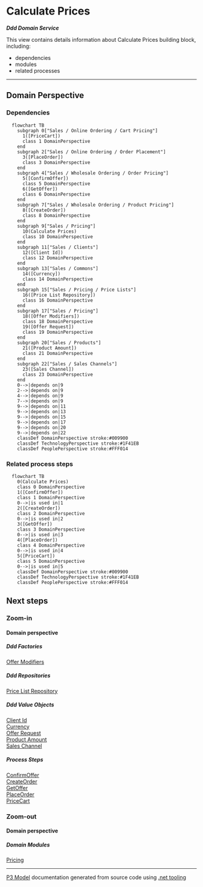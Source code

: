 ﻿
# Calculate Prices

***Ddd Domain Service***  

This view contains details information about Calculate Prices building block, including:
- dependencies
- modules
- related processes  

---



## Domain Perspective


### Dependencies

```mermaid
  flowchart TB
    subgraph 0["Sales / Online Ordering / Cart Pricing"]
      1([PriceCart])
      class 1 DomainPerspective
    end
    subgraph 2["Sales / Online Ordering / Order Placement"]
      3([PlaceOrder])
      class 3 DomainPerspective
    end
    subgraph 4["Sales / Wholesale Ordering / Order Pricing"]
      5([ConfirmOffer])
      class 5 DomainPerspective
      6([GetOffer])
      class 6 DomainPerspective
    end
    subgraph 7["Sales / Wholesale Ordering / Product Pricing"]
      8([CreateOrder])
      class 8 DomainPerspective
    end
    subgraph 9["Sales / Pricing"]
      10(Calculate Prices)
      class 10 DomainPerspective
    end
    subgraph 11["Sales / Clients"]
      12([Client Id])
      class 12 DomainPerspective
    end
    subgraph 13["Sales / Commons"]
      14([Currency])
      class 14 DomainPerspective
    end
    subgraph 15["Sales / Pricing / Price Lists"]
      16([Price List Repository])
      class 16 DomainPerspective
    end
    subgraph 17["Sales / Pricing"]
      18([Offer Modifiers])
      class 18 DomainPerspective
      19([Offer Request])
      class 19 DomainPerspective
    end
    subgraph 20["Sales / Products"]
      21([Product Amount])
      class 21 DomainPerspective
    end
    subgraph 22["Sales / Sales Channels"]
      23([Sales Channel])
      class 23 DomainPerspective
    end
    0-->|depends on|9
    2-->|depends on|9
    4-->|depends on|9
    7-->|depends on|9
    9-->|depends on|11
    9-->|depends on|13
    9-->|depends on|15
    9-->|depends on|17
    9-->|depends on|20
    9-->|depends on|22
    classDef DomainPerspective stroke:#009900
    classDef TechnologyPerspective stroke:#1F41EB
    classDef PeoplePerspective stroke:#FFF014
```

### Related process steps

```mermaid
  flowchart TB
    0(Calculate Prices)
    class 0 DomainPerspective
    1([ConfirmOffer])
    class 1 DomainPerspective
    0-->|is used in|1
    2([CreateOrder])
    class 2 DomainPerspective
    0-->|is used in|2
    3([GetOffer])
    class 3 DomainPerspective
    0-->|is used in|3
    4([PlaceOrder])
    class 4 DomainPerspective
    0-->|is used in|4
    5([PriceCart])
    class 5 DomainPerspective
    0-->|is used in|5
    classDef DomainPerspective stroke:#009900
    classDef TechnologyPerspective stroke:#1F41EB
    classDef PeoplePerspective stroke:#FFF014
```

## Next steps


### Zoom-in


#### Domain perspective


##### Ddd Factories

[Offer Modifiers](OfferModifiers.md)  

##### Ddd Repositories

[Price List Repository](PriceLists/PriceListRepository.md)  

##### Ddd Value Objects

[Client Id](../Clients/ClientId.md)  
[Currency](../Commons/Currency.md)  
[Offer Request](OfferRequest.md)  
[Product Amount](../Products/ProductAmount.md)  
[Sales Channel](../SalesChannels/SalesChannel.md)  

##### Process Steps

[ConfirmOffer](../WholesaleOrdering/OrderPricing/ConfirmOffer.md)  
[CreateOrder](../WholesaleOrdering/ProductPricing/CreateOrder.md)  
[GetOffer](../WholesaleOrdering/OrderPricing/GetOffer.md)  
[PlaceOrder](../OnlineOrdering/OrderPlacement/PlaceOrder.md)  
[PriceCart](../OnlineOrdering/CartPricing/PriceCart.md)  

### Zoom-out


#### Domain perspective


##### Domain Modules

[Pricing](Pricing.md)  

---

[P3 Model](https://github.com/P3-model/P3-model) documentation generated from source code using [.net tooling](https://github.com/P3-model/P3-model-dotnet)